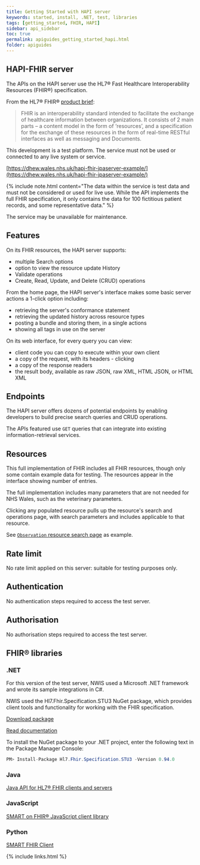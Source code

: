 ```yaml
---
title: Getting Started with HAPI server
keywords: started, install, .NET, test, libraries
tags: [getting_started, FHIR, HAPI]
sidebar: api_sidebar
toc: true
permalink: apiguides_getting_started_hapi.html
folder: apiguides
---
```


## HAPI-FHIR server

The APIs on the HAPI server use the HL7® Fast Healthcare Interoperability Resources (FHIR®) specification. 

From the HL7® FHIR® [product brief](https://www.hl7.org/implement/standards/product_brief.cfm?product_id=491):

> FHIR is an interoperability standard intended to facilitate the exchange of healthcare information between organizations. It consists of 2 main parts – a content model in the form of ‘resources’, and a specification for the exchange of these resources in the form of real-time RESTful interfaces as well as messaging and Documents.


This development is a test platform. The service must not be used or connected to any live system or service. 

[https://dhew.wales.nhs.uk/hapi-fhir-jpaserver-example/](https://dhew.wales.nhs.uk/hapi-fhir-jpaserver-example/)
 
{% include note.html content="The data within the service is test data and must not be considered or used for live use. While the API implements the full FHIR specification, it only contains the data for 100 fictitious patient records, and some representative data." %}

The service may be unavailable for maintenance.

## Features

On its FHIR resources, the HAPI server supports:

* multiple Search options
* option to view the resource update History 
* Validate operations
* Create, Read, Update, and Delete (CRUD) operations

From the home page, the HAPI server's interface makes some basic server actions a 1-click option including:

* retrieving the server's conformance statement
* retrieving the updated history across resource types
* posting a bundle and storing them, in a single actions
* showing all tags in use on the server

On its web interface, for every query you can view:

* client code you can copy to execute within your own client
* a copy of the request, with its headers - clicking 
* a copy of the response readers
* the result body, available as raw JSON, raw XML, HTML JSON, or HTML XML

## Endpoints

The HAPI server offers dozens of potential endpoints by enabling developers to build precise search queries and CRUD operations. 

The APIs featured use `GET` queries that can integrate into existing information-retrieval services. 

## Resources

This full implementation of FHIR includes all FHIR resources, though only some contain example data for testing. The resources appear in the interface showing number of entries.

The full implementation includes many parameters that are not needed for NHS Wales, such as the veterinary parameters.

Clicking any populated resource pulls up the resource's search and operations page, with search parameters and includes applicable to that resource.

See [`Observation` resource search page](https://dhew.wales.nhs.uk/hapi-fhir-jpaserver-example/resource?serverId=home&pretty=true&resource=Observation) as example. 

## Rate limit

No rate limit applied on this server: suitable for testing purposes only.

## Authentication  

No authentication steps required to access the test server.

## Authorisation

No authorisation steps required to access the test server.

## FHIR® libraries

### .NET
For this version of the test server, NWIS used a Microsoft .NET framework and wrote its sample integrations in C#. 

NWIS used the Hl7.Fhir.Specification.STU3 NuGet package, which provides client tools and functionality for working with the FHIR specification.

[Download package](http://ewoutkramer.github.io/fhir-net-api/)

[Read documentation](http://docs.simplifier.net/fhirnetapi/index.html)

To install the NuGet package to your .NET project, enter the following text in the Package Manager Console: 

````cs
PM> Install-Package Hl7.Fhir.Specification.STU3 -Version 0.94.0
````  

### Java 

[Java API for HL7® FHIR clients and servers](https://github.com/jamesagnew/hapi-fhir) 

### JavaScript

[SMART on FHIR® JavaScript client library](https://github.com/smart-on-fhir/client-js)

### Python

[SMART FHIR Client](https://github.com/smart-on-fhir/client-py)

{% include links.html %}